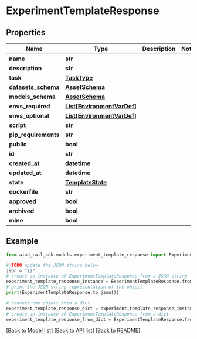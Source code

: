 # ExperimentTemplateResponse


## Properties

Name | Type | Description | Notes
------------ | ------------- | ------------- | -------------
**name** | **str** |  | 
**description** | **str** |  | 
**task** | [**TaskType**](TaskType.md) |  | 
**datasets_schema** | [**AssetSchema**](AssetSchema.md) |  | 
**models_schema** | [**AssetSchema**](AssetSchema.md) |  | 
**envs_required** | [**List[EnvironmentVarDef]**](EnvironmentVarDef.md) |  | 
**envs_optional** | [**List[EnvironmentVarDef]**](EnvironmentVarDef.md) |  | 
**script** | **str** |  | 
**pip_requirements** | **str** |  | 
**public** | **bool** |  | 
**id** | **str** |  | 
**created_at** | **datetime** |  | 
**updated_at** | **datetime** |  | 
**state** | [**TemplateState**](TemplateState.md) |  | 
**dockerfile** | **str** |  | 
**approved** | **bool** |  | 
**archived** | **bool** |  | 
**mine** | **bool** |  | 

## Example

```python
from aiod_rail_sdk.models.experiment_template_response import ExperimentTemplateResponse

# TODO update the JSON string below
json = "{}"
# create an instance of ExperimentTemplateResponse from a JSON string
experiment_template_response_instance = ExperimentTemplateResponse.from_json(json)
# print the JSON string representation of the object
print(ExperimentTemplateResponse.to_json())

# convert the object into a dict
experiment_template_response_dict = experiment_template_response_instance.to_dict()
# create an instance of ExperimentTemplateResponse from a dict
experiment_template_response_from_dict = ExperimentTemplateResponse.from_dict(experiment_template_response_dict)
```
[[Back to Model list]](../README.md#documentation-for-models) [[Back to API list]](../README.md#documentation-for-api-endpoints) [[Back to README]](../README.md)


